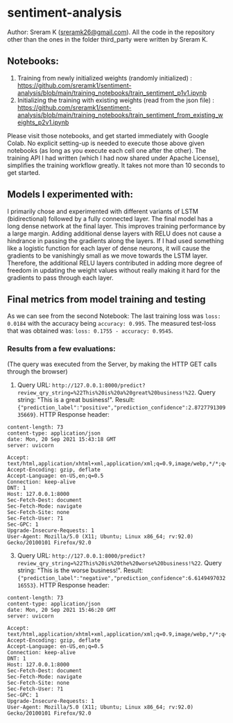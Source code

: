 # sentiment-analysis

Author: Sreram K (sreramk26@gmail.com). All the code in the repository other than the ones in the folder third_party were written by Sreram K. 

## Notebooks:
1. Training from newly initialized weights (randomly initialized) : https://github.com/sreramk1/sentiment-analysis/blob/main/training_notebooks/train_sentiment_p1v1.ipynb
2. Initializing the training with existing weights (read from the json file) : https://github.com/sreramk1/sentiment-analysis/blob/main/training_notebooks/train_sentiment_from_existing_weights_p2v1.ipynb

Please visit those notebooks, and get started immediately with Google Colab. No explicit setting-up is needed to execute those above given notebooks (as long as you execute each cell one after the other). The training API I had written (which I had now shared under Apache License), simplifies the training workflow greatly. It takes not more than 10 seconds to get started. 

## Models I experimented with: 
I primarily chose and experimented with different variants of LSTM (bidirectional) followed by a fully connected layer. 
The final model has a long dense network at the final layer. This improves training performance by a large margin. Adding
additional dense layers with RELU does not cause a hindrance in passing the gradients along the layers. If I had used 
something like a logistic function for each layer of dense neurons, it will cause the gradients to be vanishingly small
as we move towards the LSTM layer. Therefore, the additional RELU layers contributed in adding more degree of freedom in 
updating the weight values without really making it hard for the gradients to pass through each layer. 

## Final metrics from model training and testing

As we can see from the second Notebook: The last training loss was `loss: 0.0184` with the accuracy being 
`accuracy: 0.995`. The measured test-loss that was obtained was: `loss: 0.1755 - accuracy: 0.9545`.

### Results from a few evaluations:
(The query was executed from the Server, by making the HTTP GET calls through the browser)
1. Query URL: `http://127.0.0.1:8000/predict?review_qry_string=%22This%20is%20a%20great%20business!%22`. Query string:
"This is a great business!". Result: `{"prediction_label":"positive","prediction_confidence":2.872779130935669}`. 
HTTP Response header:
```
content-length: 73
content-type: application/json
date: Mon, 20 Sep 2021 15:43:18 GMT
server: uvicorn

Accept: text/html,application/xhtml+xml,application/xml;q=0.9,image/webp,*/*;q=0.8
Accept-Encoding: gzip, deflate
Accept-Language: en-US,en;q=0.5
Connection: keep-alive
DNT: 1
Host: 127.0.0.1:8000
Sec-Fetch-Dest: document
Sec-Fetch-Mode: navigate
Sec-Fetch-Site: none
Sec-Fetch-User: ?1
Sec-GPC: 1
Upgrade-Insecure-Requests: 1
User-Agent: Mozilla/5.0 (X11; Ubuntu; Linux x86_64; rv:92.0) Gecko/20100101 Firefox/92.0

```

3. Query URL: `http://127.0.0.1:8000/predict?review_qry_string=%22This%20is%20the%20worse%20business!%22`. Query string: 
"This is the worse business!". Result: `{"prediction_label":"negative","prediction_confidence":6.614949703216553}`.
HTTP Response header: 
```
content-length: 73
content-type: application/json
date: Mon, 20 Sep 2021 15:46:20 GMT
server: uvicorn

Accept: text/html,application/xhtml+xml,application/xml;q=0.9,image/webp,*/*;q=0.8
Accept-Encoding: gzip, deflate
Accept-Language: en-US,en;q=0.5
Connection: keep-alive
DNT: 1
Host: 127.0.0.1:8000
Sec-Fetch-Dest: document
Sec-Fetch-Mode: navigate
Sec-Fetch-Site: none
Sec-Fetch-User: ?1
Sec-GPC: 1
Upgrade-Insecure-Requests: 1
User-Agent: Mozilla/5.0 (X11; Ubuntu; Linux x86_64; rv:92.0) Gecko/20100101 Firefox/92.0
```
